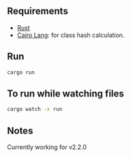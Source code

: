 ## Requirements

- [Rust](https://www.rust-lang.org/tools/install)
- [Cairo Lang](https://www.cairo-lang.org/docs/quickstart.html#quickstart): for class hash calculation.

## Run
 
```bash
cargo run
```

## To run while watching files

```bash
cargo watch -x run
```

## Notes

Currently working for v2.2.0   
